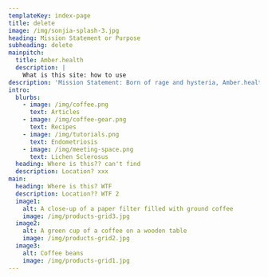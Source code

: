 ```yaml
---
templateKey: index-page
title: delete
image: /img/sonjia-splash-3.jpg
heading: Mission Statement or Purpose
subheading: delete
mainpitch:
  title: Amber.health
  description: |
    What is this site: how to use
description: 'Mission Statement: Born of rage and hysteria, Amber.health is a '
intro:
  blurbs:
    - image: /img/coffee.png
      text: Articles
    - image: /img/coffee-gear.png
      text: Recipes
    - image: /img/tutorials.png
      text: Endometriosis
    - image: /img/meeting-space.png
      text: Lichen Sclerosus
  heading: Where is this?? can't find
  description: Location? xxx
main:
  heading: Where is this? WTF
  description: Location?? WTF 2
  image1:
    alt: A close-up of a paper filter filled with ground coffee
    image: /img/products-grid3.jpg
  image2:
    alt: A green cup of a coffee on a wooden table
    image: /img/products-grid2.jpg
  image3:
    alt: Coffee beans
    image: /img/products-grid1.jpg
---
```


